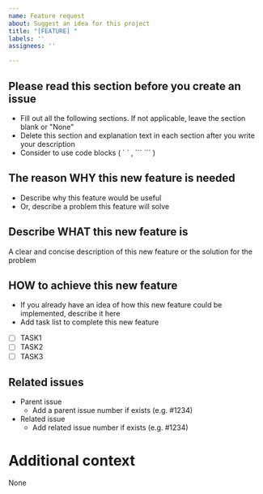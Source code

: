 ```yaml
---
name: Feature request
about: Suggest an idea for this project
title: "[FEATURE] "
labels: ''
assignees: ''

---
```


## Please read this section before you create an issue
- Fill out all the following sections. If not applicable, leave the section blank or "None"
- Delete this section and explanation text in each section after you write your description
- Consider to use code blocks ( \` \` , \`\`\`  \`\`\` )

## The reason **WHY** this new feature is needed
- Describe why this feature would be useful
- Or, describe a problem this feature will solve

## Describe **WHAT** this new feature is
A clear and concise description of this new feature or the solution for the problem

## **HOW** to achieve this new feature
- If you already have an idea of how this new feature could be implemented, describe it here
- Add task list to complete this new feature
- [ ] TASK1
- [ ] TASK2
- [ ] TASK3

## Related issues
- Parent issue
    - Add a parent issue number if exists (e.g.  \#1234)
- Related issue
    - Add related issue number if exists (e.g.  \#1234)

# Additional context
None